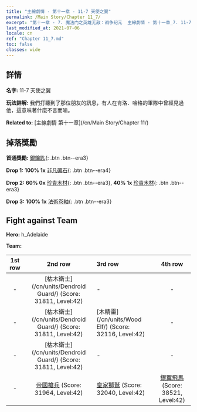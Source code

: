 ```yaml
---
title: "主線劇情 - 第十一章 - 11-7 天使之翼"
permalink: /Main Story/Chapter 11_7/
excerpt: "第十一章 - 7. 魔法门之英雄无敌：战争纪元  主線劇情 - 第十一章_7. 11-7 天使之翼"
last_modified_at: 2021-07-06
locale: cn
ref: "Chapter 11_7.md"
toc: false
classes: wide
---
```


## 詳情

 **名字:** 11-7 天使之翼

 **玩法詳解:** 我們打聽到了那位朋友的訊息，有人在肯洛．哈格的軍隊中曾經見過他，這意味著什麼不言而喻。

 **Related to:** [主線劇情 第十一章](/cn/Main Story/Chapter 11/)

## 掉落獎勵

 **首通獎勵:** [銀鑰匙](/cn/Items/con_693/){: .btn .btn--era3}

 **Drop 1:** **100% 1x** [非凡礦石](/cn/Items/mat_33/){: .btn .btn--era4}

 **Drop 2:** **60% 0x** [珍貴木材](/cn/Items/mat_27/){: .btn .btn--era3}, **40% 1x** [珍貴木材](/cn/Items/mat_27/){: .btn .btn--era3}

 **Drop 3:** **100% 1x** [法術卷軸](/cn/Items/con_694/){: .btn .btn--era3}


## Fight against Team
 **Hero:** h_Adelaide

 **Team:**


  | 1st row | 2nd row | 3rd row | 4th row |
  |:----:|:----:|:----|:----:|
  | - | [枯木衛士](/cn/units/Dendroid Guard/) (Score: 31811, Level:42)  | - | - |
  | - | [枯木衛士](/cn/units/Dendroid Guard/) (Score: 31811, Level:42)  | [木精靈](/cn/units/Wood Elf/) (Score: 32116, Level:42)  | - |
  | - | [枯木衛士](/cn/units/Dendroid Guard/) (Score: 31811, Level:42)  | - | - |
  | - | [帝國槍兵](/cn/units/Pikeman/) (Score: 31964, Level:42)  | [皇家獅鷲](/cn/units/Griffin/) (Score: 32040, Level:42)  | [銀翼飛馬](/cn/units/Pegasus/) (Score: 38521, Level:42)  |


